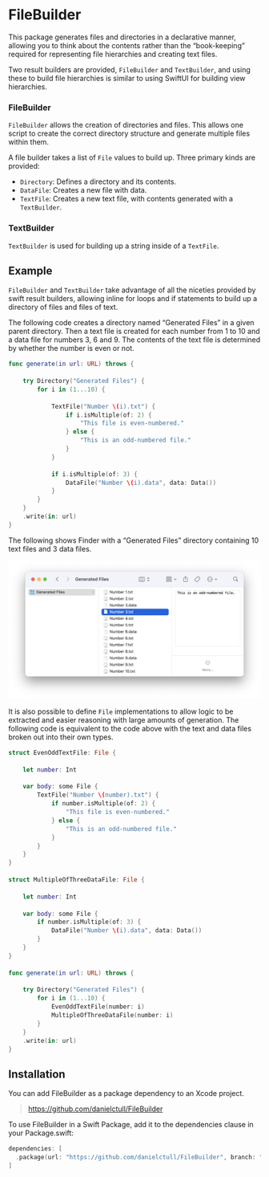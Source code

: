 # FileBuilder

This package generates files and directories in a declarative manner, allowing you to think about the contents rather than the “book-keeping” required for representing file hierarchies and creating text files.

Two result builders are provided, `FileBuilder` and `TextBuilder`, and using these to build file hierarchies is similar to using SwiftUI for building view hierarchies.

### FileBuilder

`FileBuilder` allows the creation of directories and files. This allows one script to create the correct directory structure and generate multiple files within them.

A file builder takes a list of `File` values to build up. Three primary kinds are provided:
* `Directory`: Defines a directory and its contents.
* `DataFile`: Creates a new file with data.
* `TextFile`: Creates a new text file, with contents generated with a `TextBuilder`.

### TextBuilder

`TextBuilder` is used for building up a string inside of a `TextFile`.

## Example

`FileBuilder` and `TextBuilder` take advantage of all the niceties provided by swift result builders, allowing inline for loops and if statements to build up a directory of files and files of text.

The following code creates a directory named “Generated Files” in a given parent directory. Then a text file is created for each number from 1 to 10 and a data file for numbers 3, 6 and 9. The contents of the text file is determined by whether the number is even or not.

```swift
func generate(in url: URL) throws {

    try Directory("Generated Files") {
        for i in (1...10) {

            TextFile("Number \(i).txt") {
                if i.isMultiple(of: 2) {
                    "This file is even-numbered."
                } else {
                    "This is an odd-numbered file."
                }
            }

            if i.isMultiple(of: 3) {
                DataFile("Number \(i).data", data: Data())
            }
        }
    }
    .write(in: url)
}
```

The following shows Finder with a “Generated Files” directory containing 10 text files and 3 data files.

!["Image showing a directory called Generated Files with 6 text files and 6 data files inside."](GeneratedFiles.png)

It is also possible to define `File` implementations to allow logic to be extracted and easier reasoning with large amounts of generation. The following code is equivalent to the code above with the text and data files broken out into their own types.

```swift
struct EvenOddTextFile: File {

    let number: Int

    var body: some File {
        TextFile("Number \(number).txt") {
            if number.isMultiple(of: 2) {
                "This file is even-numbered."
            } else {
                "This is an odd-numbered file."
            }
        }
    }
}

struct MultipleOfThreeDataFile: File {

    let number: Int

    var body: some File {
        if number.isMultiple(of: 3) {
            DataFile("Number \(i).data", data: Data())
        }
    }
}

func generate(in url: URL) throws {

    try Directory("Generated Files") {
        for i in (1...10) {
            EvenOddTextFile(number: i)
            MultipleOfThreeDataFile(number: i)
        }
    }
    .write(in: url)
}
```

## Installation

You can add FileBuilder as a package dependency to an Xcode project.

> https://github.com/danielctull/FileBuilder

To use FileBuilder in a Swift Package, add it to the dependencies clause in 
your Package.swift:

```swift
dependencies: [
  .package(url: "https://github.com/danielctull/FileBuilder", branch: "main")
]
```
